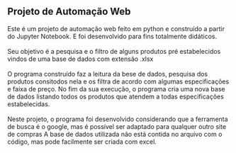 ## Projeto de Automação Web

Este é um projeto de automação web feito em python e construído a partir do Jupyter Notebook. E foi desenvolvido para fins totalmente didáticos.<br>
<br>
Seu objetivo é a pesquisa e o filtro de alguns produtos pré estabelecidos vindos de uma base de dados com extensão .xlsx <br>
<br>
O programa construído faz a leitura da bese de dados, pesquisa dos produtos consitodos nela e os filtra de acordo com algumas especificações e faixa de preço. No fim da sua execução, o programa cria uma nova base de dados listando todos os produtos que atendem a todas especificações estabelecidas. <br>
<br>
Neste projeto, o programa foi desenvolvido considerando que a ferramenta de busca é o google, mas é possível ser adaptado para qualquer outro site de compras
A base de dados utilizada não está contida no arquivo com o código, mas pode facilmente ser criada com excel.
